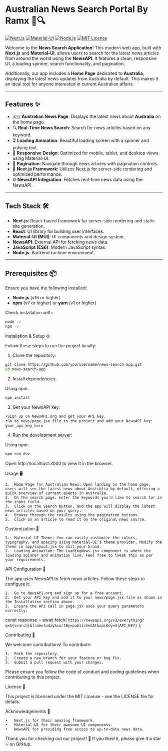 # Australian News Search Portal By Ramx 📰🔍

[![Next.js](https://img.shields.io/badge/Next.js-v13+-blue)](https://nextjs.org/)
[![Material-UI](https://img.shields.io/badge/Material--UI-v5-blue)](https://mui.com/)
[![Node.js](https://img.shields.io/badge/Node.js-v16+-green)](https://nodejs.org/)
[![MIT License](https://img.shields.io/badge/License-MIT-yellow)](https://opensource.org/licenses/MIT)

Welcome to the **News Search Application**! This modern web app, built with **Next.js** and **Material-UI**, allows users to search for the latest news articles from around the world using the **NewsAPI**. It features a clean, responsive UI, a loading spinner, search functionality, and pagination.

Additionally, our app includes a **Home Page** dedicated to **Australia**, displaying the latest news updates from Australia by default. This makes it an ideal tool for anyone interested in current Australian affairs.

---

## Features ✨

- 🇦🇺 **Australian News Page**: Displays the latest news about **Australia** on the home page.
- 🔍 **Real-Time News Search**: Search for news articles based on any keyword.
- ⏳ **Loading Animation**: Beautiful loading screen with a spinner and pulsing text.
- 📱 **Responsive Design**: Optimized for mobile, tablet, and desktop views using Material-UI.
- 📄 **Pagination**: Navigate through news articles with pagination controls.
- 🚀 **Next.js Framework**: Utilizes Next.js for server-side rendering and optimized performance.
- 🌐 **NewsAPI Integration**: Fetches real-time news data using the NewsAPI.

---

## Tech Stack 🛠️

- **Next.js**: React-based framework for server-side rendering and static site generation.
- **React**: UI library for building user interfaces.
- **Material-UI (MUI)**: UI components and design system.
- **NewsAPI**: External API for fetching news data.
- **JavaScript (ES6)**: Modern JavaScript syntax.
- **Node.js**: Backend runtime environment.

---

## Prerequisites 📦

Ensure you have the following installed:

- **Node.js** (v16 or higher)
- **npm** (v7 or higher) or **yarn** (v1 or higher)

Check installation with:

```bash
node -v
npm -v
```

Installation & Setup ⚙️

Follow these steps to run the project locally:

1. Clone the repository:

```bash
git clone https://github.com/yourusername/news-search-app.git
cd news-search-app
```

2. Install dependencies:

Using npm:

```bash
npm install
```

3. Get your NewsAPI key:
```bash
•Sign up on NewsAPI.org and get your API key.
•Go to news/page.jsx file in the project and add your NewsAPI key:
your_api_key_here
```

4. Run the development server:

Using npm:
```bash
npm run dev
```

Open http://localhost:3000 to view it in the browser.

Usage 🖥️

	1.	Home Page for Australian News: Upon landing on the home page, users will see the latest news about Australia by default, offering a quick overview of current events in Australia.
	2.	On the search page, enter the keywords you’d like to search for in the input field.
	3.	Click on the Search button, and the app will display the latest news articles based on your query.
	4.	Browse through the results using the pagination buttons.
	5.	Click on an article to read it on the original news source.

Customization 🎨

	1.	Material-UI Theme: You can easily customize the colors, typography, and spacing using Material-UI’s theme provider. Modify the theme in app/layout.jsx to suit your brand.
	2.	Loading Animation: The LoadingNews.jsx component is where the loading spinner and animation live. Feel free to tweak this as per your requirements.

API Configuration 🔑

The app uses NewsAPI to fetch news articles. Follow these steps to configure it:

	1.	Go to NewsAPI.org and sign up for a free account.
	2.	Get your API key and add it to your news/page.jsx file as shown in the Installation section above.
	3.	Ensure the API call in page.jsx uses your query parameters correctly:
const response = await fetch(
  `https://newsapi.org/v2/everything?q=${search}&from=today&sortBy=publishedAt&apiKey=${API_KEY}`
);

Contributing 🤝

We welcome contributions! To contribute:

	1.	Fork the repository.
	2.	Create a new branch for your feature or bug fix.
	3.	Submit a pull request with your changes.

Please ensure you follow the code of conduct and coding guidelines when contributing to this project.

License 📜

This project is licensed under the MIT License - see the LICENSE file for details.

Acknowledgements 🙌

	•	Next.js for their amazing framework.
	•	Material-UI for their awesome UI components.
	•	NewsAPI for providing free access to up-to-date news data.

Thank you for checking out our project! 🌟 If you liked it, please give it a star ⭐ on GitHub.

